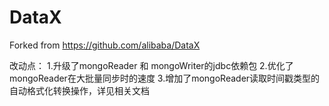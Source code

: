 # DataX

Forked from https://github.com/alibaba/DataX

改动点：
1.升级了mongoReader 和 mongoWriter的jdbc依赖包
2.优化了mongoReader在大批量同步时的速度
3.增加了mongoReader读取时间戳类型的自动格式化转换操作，详见相关文档